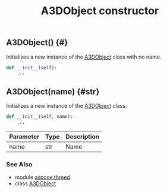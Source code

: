 ﻿---
title: A3DObject constructor
second_title: Aspose.3D for Python via .NET API References
description: 
type: docs
weight: 10
url: /python-net/aspose.threed/a3dobject/__init__/
is_root: false
---

## A3DObject() {#}

Initializes a new instance of the [A3DObject](/3d/python-net/aspose.threed/a3dobject) class with no name.



```python
def __init__(self):
    ...
```




## A3DObject(name) {#str}

Initializes a new instance of the [A3DObject](/3d/python-net/aspose.threed/a3dobject) class.



```python
def __init__(self, name):
    ...
```


| Parameter | Type | Description |
| :- | :- | :- |
| name | str | Name |



### See Also
* module [aspose.threed](../../)
* class [A3DObject](/3d/python-net/aspose.threed/a3dobject)
